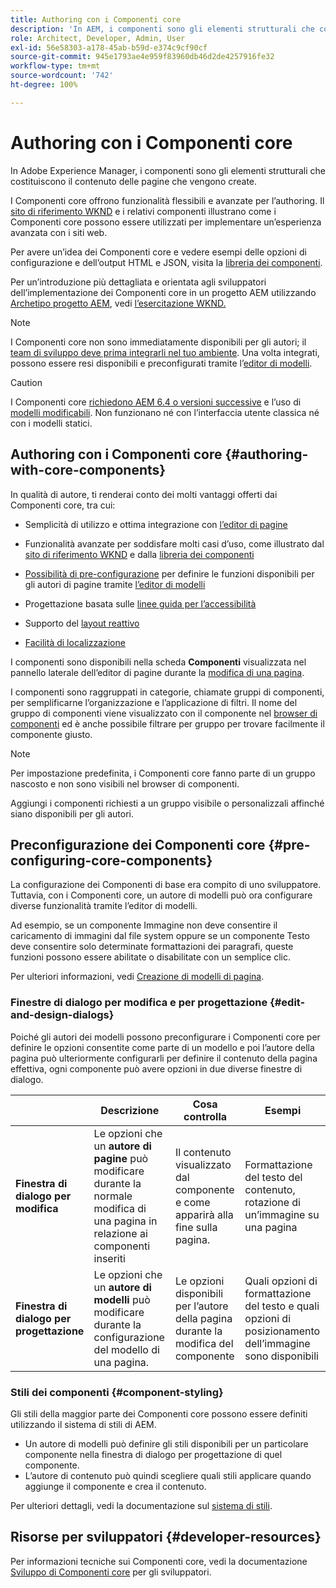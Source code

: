 ```yaml
---
title: Authoring con i Componenti core
description: 'In AEM, i componenti sono gli elementi strutturali che costituiscono il contenuto delle pagine che vengono create: i Componenti core offrono funzionalità flessibili e avanzate per l’authoring.'
role: Architect, Developer, Admin, User
exl-id: 56e58303-a178-45ab-b59d-e374c9cf90cf
source-git-commit: 945e1793ae4e959f83960db46d2de4257916fe32
workflow-type: tm+mt
source-wordcount: '742'
ht-degree: 100%

---
```


# Authoring con i Componenti core

In Adobe Experience Manager, i componenti sono gli elementi strutturali che costituiscono il contenuto delle pagine che vengono create.

I Componenti core offrono funzionalità flessibili e avanzate per l’authoring. Il [sito di riferimento WKND](https://wknd.site) e i relativi componenti illustrano come i Componenti core possono essere utilizzati per implementare un’esperienza avanzata con i siti web.

Per avere un’idea dei Componenti core e vedere esempi delle opzioni di configurazione e dell’output HTML e JSON, visita la [libreria dei componenti](https://adobe.com/go/aem_cmp_library_it).

Per un’introduzione più dettagliata e orientata agli sviluppatori dell’implementazione dei Componenti core in un progetto AEM utilizzando [Archetipo progetto AEM](/help/developing/archetype/overview.md), vedi [l’esercitazione WKND.](https://experienceleague.adobe.com/docs/experience-manager-learn/getting-started-wknd-tutorial-develop/overview.html?lang=it)

>[!NOTE]
>
>I Componenti core non sono immediatamente disponibili per gli autori; il [team di sviluppo deve prima integrarli nel tuo ambiente](/help/get-started/using.md). Una volta integrati, possono essere resi disponibili e preconfigurati tramite l’[editor di modelli](https://experienceleague.adobe.com/docs/experience-manager-cloud-service/sites/authoring/features/templates.html?lang=it).

>[!CAUTION]
>
>I Componenti core [richiedono AEM 6.4 o versioni successive](/help/versions.md) e l’uso di [modelli modificabili](https://experienceleague.adobe.com/docs/experience-manager-cloud-service/sites/authoring/features/templates.html?lang=it). Non funzionano né con l’interfaccia utente classica né con i modelli statici.

## Authoring con i Componenti core {#authoring-with-core-components}

In qualità di autore, ti renderai conto dei molti vantaggi offerti dai Componenti core, tra cui:

* Semplicità di utilizzo e ottima integrazione con [l’editor di pagine](https://experienceleague.adobe.com/docs/experience-manager-cloud-service/sites/authoring/fundamentals/editing-content.html?lang=it)

* Funzionalità avanzate per soddisfare molti casi d’uso, come illustrato dal [sito di riferimento WKND](https://wknd.site) e dalla [libreria dei componenti](https://adobe.com/go/aem_cmp_library_it)

* [Possibilità di pre-configurazione](#pre-configuring-core-components) per definire le funzioni disponibili per gli autori di pagine tramite [l’editor di modelli](https://experienceleague.adobe.com/docs/experience-manager-cloud-service/sites/authoring/features/templates.html?lang=it)

* Progettazione basata sulle [linee guida per l’accessibilità](https://experienceleague.adobe.com/docs/experience-manager-cloud-service/sites/authoring/fundamentals/accessible-content.html?lang=it)

* Supporto del [layout reattivo](https://experienceleague.adobe.com/docs/experience-manager-cloud-service/sites/authoring/features/responsive-layout.html?lang=it)

* [Facilità di localizzazione](localization.md)

I componenti sono disponibili nella scheda **Componenti** visualizzata nel pannello laterale dell’editor di pagine durante la [modifica di una pagina](https://experienceleague.adobe.com/docs/experience-manager-cloud-service/sites/authoring/fundamentals/editing-content.html?lang=it).

I componenti sono raggruppati in categorie, chiamate gruppi di componenti, per semplificarne l’organizzazione e l’applicazione di filtri. Il nome del gruppo di componenti viene visualizzato con il componente nel [browser di componenti](https://experienceleague.adobe.com/docs/experience-manager-cloud-service/sites/authoring/fundamentals/editing-content.html?lang=it) ed è anche possibile filtrare per gruppo per trovare facilmente il componente giusto.

>[!NOTE]
>
>Per impostazione predefinita, i Componenti core fanno parte di un gruppo nascosto e non sono visibili nel browser di componenti.
>
>Aggiungi i componenti richiesti a un gruppo visibile o personalizzali affinché siano disponibili per gli autori.

## Preconfigurazione dei Componenti core {#pre-configuring-core-components}

La configurazione dei Componenti di base era compito di uno sviluppatore. Tuttavia, con i Componenti core, un autore di modelli può ora configurare diverse funzionalità tramite l’editor di modelli.

Ad esempio, se un componente Immagine non deve consentire il caricamento di immagini dal file system oppure se un componente Testo deve consentire solo determinate formattazioni dei paragrafi, queste funzioni possono essere abilitate o disabilitate con un semplice clic.

Per ulteriori informazioni, vedi [Creazione di modelli di pagina](https://experienceleague.adobe.com/docs/experience-manager-cloud-service/sites/authoring/features/templates.html?lang=it).

### Finestre di dialogo per modifica e per progettazione {#edit-and-design-dialogs}

Poiché gli autori dei modelli possono preconfigurare i Componenti core per definire le opzioni consentite come parte di un modello e poi l’autore della pagina può ulteriormente configurarli per definire il contenuto della pagina effettiva, ogni componente può avere opzioni in due diverse finestre di dialogo.

|  | Descrizione | Cosa controlla | Esempi |
|--- |--- |--- |--- |
| **Finestra di dialogo per modifica** | Le opzioni che un **autore di pagine** può modificare durante la normale modifica di una pagina in relazione ai componenti inseriti | Il contenuto visualizzato dal componente e come apparirà alla fine sulla pagina. | Formattazione del testo del contenuto, rotazione di un’immagine su una pagina |
| **Finestra di dialogo per progettazione** | Le opzioni che un **autore di modelli** può modificare durante la configurazione del modello di una pagina. | Le opzioni disponibili per l’autore della pagina durante la modifica del componente | Quali opzioni di formattazione del testo e quali opzioni di posizionamento dell’immagine sono disponibili |

### Stili dei componenti {#component-styling}

Gli stili della maggior parte dei Componenti core possono essere definiti utilizzando il sistema di stili di AEM.

* Un autore di modelli può definire gli stili disponibili per un particolare componente nella finestra di dialogo per progettazione di quel componente.
* L’autore di contenuto può quindi scegliere quali stili applicare quando aggiunge il componente e crea il contenuto.

Per ulteriori dettagli, vedi la documentazione sul [sistema di stili](https://experienceleague.adobe.com/docs/experience-manager-cloud-service/sites/authoring/features/style-system.html?lang=it).

## Risorse per sviluppatori {#developer-resources}

Per informazioni tecniche sui Componenti core, vedi la documentazione [Sviluppo di Componenti core](/help/developing/overview.md) per gli sviluppatori.
